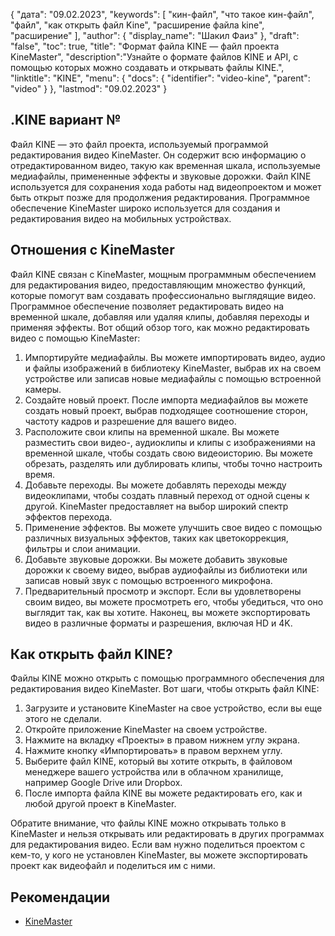 {
"дата": "09.02.2023",
  "keywords": [
"кин-файл",
"что такое кин-файл",
"файл",
"как открыть файл Kine",
"расширение файла kine",
"расширение"
],
  "author": {
"display_name": "Шакил Фаиз"
},
"draft": "false",
"toc": true,
"title": "Формат файла KINE — файл проекта KineMaster",
  "description":"Узнайте о формате файлов KINE и API, с помощью которых можно создавать и открывать файлы KINE.",
"linktitle": "KINE",
  "menu": {
    "docs": {
      "identifier": "video-kine",
"parent": "video"
}
},
"lastmod": "09.02.2023"
}

## .KINE вариант №

Файл KINE — это файл проекта, используемый программой редактирования видео KineMaster. Он содержит всю информацию о отредактированном видео, такую как временная шкала, используемые медиафайлы, примененные эффекты и звуковые дорожки. Файл KINE используется для сохранения хода работы над видеопроектом и может быть открыт позже для продолжения редактирования. Программное обеспечение KineMaster широко используется для создания и редактирования видео на мобильных устройствах.

## Отношения с KineMaster

Файл KINE связан с KineMaster, мощным программным обеспечением для редактирования видео, предоставляющим множество функций, которые помогут вам создавать профессионально выглядящие видео. Программное обеспечение позволяет редактировать видео на временной шкале, добавляя или удаляя клипы, добавляя переходы и применяя эффекты. Вот общий обзор того, как можно редактировать видео с помощью KineMaster:

1. Импортируйте медиафайлы. Вы можете импортировать видео, аудио и файлы изображений в библиотеку KineMaster, выбрав их на своем устройстве или записав новые медиафайлы с помощью встроенной камеры.
2. Создайте новый проект. После импорта медиафайлов вы можете создать новый проект, выбрав подходящее соотношение сторон, частоту кадров и разрешение для вашего видео.
3. Расположите свои клипы на временной шкале. Вы можете разместить свои видео-, аудиоклипы и клипы с изображениями на временной шкале, чтобы создать свою видеоисторию. Вы можете обрезать, разделять или дублировать клипы, чтобы точно настроить время.
4. Добавьте переходы. Вы можете добавлять переходы между видеоклипами, чтобы создать плавный переход от одной сцены к другой. KineMaster предоставляет на выбор широкий спектр эффектов перехода.
5. Применение эффектов. Вы можете улучшить свое видео с помощью различных визуальных эффектов, таких как цветокоррекция, фильтры и слои анимации.
6. Добавьте звуковые дорожки. Вы можете добавить звуковые дорожки к своему видео, выбрав аудиофайлы из библиотеки или записав новый звук с помощью встроенного микрофона.
7. Предварительный просмотр и экспорт. Если вы удовлетворены своим видео, вы можете просмотреть его, чтобы убедиться, что оно выглядит так, как вы хотите. Наконец, вы можете экспортировать видео в различные форматы и разрешения, включая HD и 4K.

## Как открыть файл KINE?

Файлы KINE можно открыть с помощью программного обеспечения для редактирования видео KineMaster. Вот шаги, чтобы открыть файл KINE:

1. Загрузите и установите KineMaster на свое устройство, если вы еще этого не сделали.
2. Откройте приложение KineMaster на своем устройстве.
3. Нажмите на вкладку «Проекты» в правом нижнем углу экрана.
4. Нажмите кнопку «Импортировать» в правом верхнем углу.
5. Выберите файл KINE, который вы хотите открыть, в файловом менеджере вашего устройства или в облачном хранилище, например Google Drive или Dropbox.
6. После импорта файла KINE вы можете редактировать его, как и любой другой проект в KineMaster.

Обратите внимание, что файлы KINE можно открывать только в KineMaster и нельзя открывать или редактировать в других программах для редактирования видео. Если вам нужно поделиться проектом с кем-то, у кого не установлен KineMaster, вы можете экспортировать проект как видеофайл и поделиться им с ними.

## Рекомендации
* [KineMaster](https://www.kinemaster.com/)

